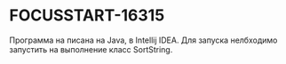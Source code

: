 # FOCUSSTART-16315
Программа на писана на Java, в Intellij IDEA.
Для запуска нелбходимо запустить на выполнение класс SortString.
